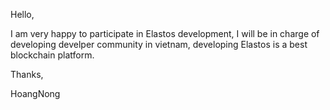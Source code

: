 Hello,

I am very happy to participate in Elastos development, I will be in charge of developing develper community in vietnam, developing Elastos is a best blockchain platform.

Thanks,

HoangNong
